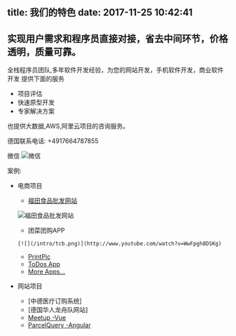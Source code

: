 title: 我们的特色
date: 2017-11-25 10:42:41
---
## 实现用户需求和程序员直接对接，省去中间环节，价格透明，质量可靠。
全栈程序员团队,多年软件开发经验，为您的网站开发，手机软件开发，商业软件开发 提供下面的服务

- 项目评估
- 快速原型开发
- 专家解决方案

也提供大数据,AWS,阿里云项目的咨询服务。

德国联系电话: +4917664787855	

微信
![微信](/intro/wechatwy.png)		



案例: 
- 电商项目		
    -	[福田食品批发网站](http://lu-food.com)		
                                           
    ![福田食品批发网站](/intro/lufood.jpg)		
    	
    -	团菜团购APP	
    
      [![](/intro/tcb.png)](http://www.youtube.com/watch?v=WwFpgh8DSKg)
	- [PrintPic](/2017/08/24/picprint-1/)
	- [ToDos App](/2017/07/03/mytodo-app/)
	- [More Apps...](/2017/08/28/ContactManagmentTool/)
    
- 网站项目

    - [中德医疗订购系统]    
    - [德国华人龙舟队网站]
	- [Meetup -Vue](/2017/10/06/vuemeetup/)
    - [ParcelQuery -Angular](/2017/06/18/angular4-demo/)
